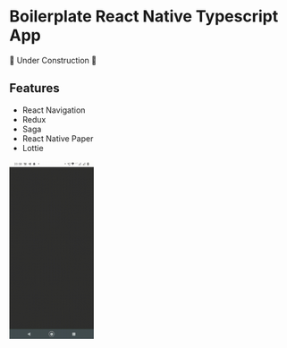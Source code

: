 # Boilerplate React Native Typescript App

🚧 Under Construction 🚧

## Features

- React Navigation
- Redux
- Saga
- React Native Paper
- Lottie

<img src="./docs/assets/demo.gif" width="30%">
